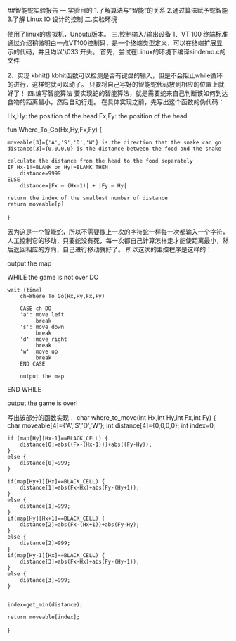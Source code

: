 ##智能蛇实验报告
一.实验目的
1.了解算法与“智能”的关系
2.通过算法赋予蛇智能
3.了解 Linux IO 设计的控制
二.实验环境

使用了linux的虚拟机，Unbutu版本。
三.控制输入/输出设备
1、VT 100 终端标准
通过介绍稍微明白一点VT100控制码，是一个终端类型定义，可以在终端扩展显示的代码，并且均以'\033'开头。
首先，尝试在Linux的环境下编译sindemo.c的文件


2、实现 kbhit()
kbhit函数可以检测是否有键盘的输入，但是不会阻止while循环的进行，这样蛇就可以动了。
只要将自己写好的智能蛇代码放到相应的位置上就好了！
四.编写智能算法
要实现蛇的智能算法，就是需要蛇来自己判断该如何到达食物的距离最小，然后自动行走。
在具体实现之前，先写出这个函数的伪代码：

Hx,Hy: the position of the head
Fx,Fy: the position of the head

fun Where_To_Go(Hx,Hy,Fx,Fy) {

	moveable[3]={'A','S','D','W'} is the direction that the snake can go
	distance[3]={0,0,0,0} is the distance between the food and the snake

	calculate the distance from the head to the food separately
	IF Hx-1!=BLANK or Hy!=BLANK THEN
		distance=9999
	ELSE 
		distance=|Fx – (Hx-1)| + |Fy – Hy|

	return the index of the smallest number of distance
	return moveable[p]

}

因为这是一个智能蛇，所以不需要像上一次的字符蛇一样每一次都输入一个字符，人工控制它的移动，只要蛇没有死，每一次都自己计算怎样走才能使距离最小，然后返回相应的方向，自己进行移动就好了。
所以这次的主控程序是这样的：

output the map

WHILE the game is not over DO

	wait (time) 
		ch=Where_To_Go(Hx,Hy,Fx,Fy)

		CASE ch DO 
		'a': move left
			 break
		's': move down
			 break
		'd' :move right
			 break
		'w' :move up
			 break
		END CASE
		
		output the map

END WHILE

output the game is over!

写出该部分的函数实现：
char where_to_move(int Hx,int Hy,int Fx,int Fy) {
	char moveable[4]={'A','S','D','W'};
	int distance[4]={0,0,0,0};
	int index=0;
	
	if (map[Hy][Hx-1]==BLACK_CELL) {
		distance[0]=abs((Fx-(Hx-1)))+abs((Fy-Hy));
	}
	else {
		distance[0]=999;
	}
	
	if(map[Hy+1][Hx]==BLACK_CELL) {
		distance[1]=abs(Fx-Hx)+abs(Fy-(Hy+1));
	} 
	else {
		distance[1]=999;
	}
	if(map[Hy][Hx+1]==BLACK_CELL) {
		distance[2]=abs(Fx-(Hx+1))+abs(Fy-Hy);
	}
	else {
		distance[2]=999;
	}
	if(map[Hy-1][Hx]==BLACK_CELL) {
		distance[3]=abs(Fx-Hx)+abs(Fy-(Hy-1));
	}
	else {
		distance[3]=999;
	}

	
	index=get_min(distance);
	
	return moveable[index];
}